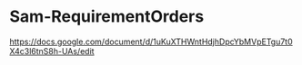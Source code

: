 # Sam-RequirementOrders
https://docs.google.com/document/d/1uKuXTHWntHdjhDpcYbMVpETgu7t0X4c3l6tnS8h-UAs/edit
